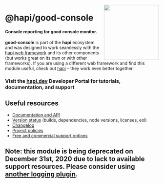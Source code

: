 <a href="https://hapi.dev"><img src="https://raw.githubusercontent.com/hapijs/assets/master/images/family.png" width="180px" align="right" /></a>

# @hapi/good-console

#### Console reporting for good console monitor.

**good-console** is part of the **hapi** ecosystem and was designed to work seamlessly with the [hapi web framework](https://hapi.dev) and its other components (but works great on its own or with other frameworks). If you are using a different web framework and find this module useful, check out [hapi](https://hapi.dev) – they work even better together.

### Visit the [hapi.dev](https://hapi.dev) Developer Portal for tutorials, documentation, and support

## Useful resources

- [Documentation and API](https://hapi.dev/family/good-console/)
- [Version status](https://hapi.dev/resources/status/#good-console) (builds, dependencies, node versions, licenses, eol)
- [Changelog](https://hapi.dev/family/good-console/changelog/)
- [Project policies](https://hapi.dev/policies/)
- [Free and commercial support options](https://hapi.dev/support/)

## Note: this module is being deprecated on December 31st, 2020 due to lack to available support resources. Please consider using [another logging plugin](https://hapi.dev/plugins/#logging).
